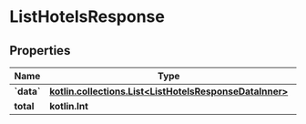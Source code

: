 
# ListHotelsResponse

## Properties
Name | Type | Description | Notes
------------ | ------------- | ------------- | -------------
**&#x60;data&#x60;** | [**kotlin.collections.List&lt;ListHotelsResponseDataInner&gt;**](ListHotelsResponseDataInner.md) |  |  [optional]
**total** | **kotlin.Int** |  |  [optional]



